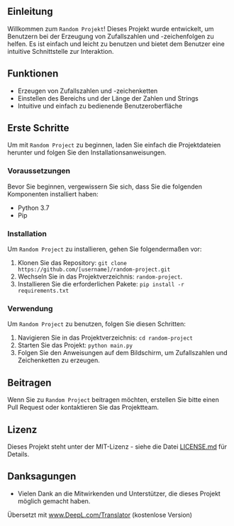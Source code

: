 ## Einleitung
Willkommen zum `Random Projekt`! Dieses Projekt wurde entwickelt, um Benutzern bei der Erzeugung von Zufallszahlen und -zeichenfolgen zu helfen. Es ist einfach und leicht zu benutzen und bietet dem Benutzer eine intuitive Schnittstelle zur Interaktion.

## Funktionen
- Erzeugen von Zufallszahlen und -zeichenketten
- Einstellen des Bereichs und der Länge der Zahlen und Strings
- Intuitive und einfach zu bedienende Benutzeroberfläche

## Erste Schritte
Um mit `Random Project` zu beginnen, laden Sie einfach die Projektdateien herunter und folgen Sie den Installationsanweisungen.

### Voraussetzungen
Bevor Sie beginnen, vergewissern Sie sich, dass Sie die folgenden Komponenten installiert haben:
- Python 3.7
- Pip

### Installation
Um `Random Project` zu installieren, gehen Sie folgendermaßen vor:
1. Klonen Sie das Repository: `git clone https://github.com/[username]/random-project.git`
2. Wechseln Sie in das Projektverzeichnis: `random-project`.
3. Installieren Sie die erforderlichen Pakete: `pip install -r requirements.txt`

### Verwendung
Um `Random Project` zu benutzen, folgen Sie diesen Schritten:
1. Navigieren Sie in das Projektverzeichnis: `cd random-project`
2. Starten Sie das Projekt: `python main.py`
3. Folgen Sie den Anweisungen auf dem Bildschirm, um Zufallszahlen und Zeichenketten zu erzeugen.

## Beitragen
Wenn Sie zu `Random Project` beitragen möchten, erstellen Sie bitte einen Pull Request oder kontaktieren Sie das Projektteam.

## Lizenz
Dieses Projekt steht unter der MIT-Lizenz - siehe die Datei [LICENSE.md](http://license.md/) für Details.

## Danksagungen
- Vielen Dank an die Mitwirkenden und Unterstützer, die dieses Projekt möglich gemacht haben.

Übersetzt mit www.DeepL.com/Translator (kostenlose Version)